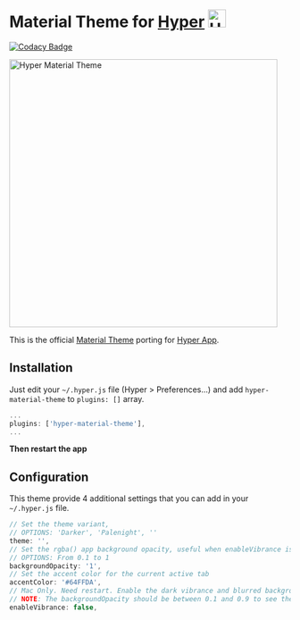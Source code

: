 # Material Theme for [Hyper](https://hyper.is) <img width="32" alt="Hyper Material Theme" src="https://cloud.githubusercontent.com/assets/10454741/21241774/9172ddb6-c311-11e6-91ee-e4225ab9560a.gif">

[![Codacy Badge](https://api.codacy.com/project/badge/Grade/09664dda15e84bdf8d041a18b9dc7c73)](https://www.codacy.com/app/astorino-design/hyper-material-theme?utm_source=github.com&utm_medium=referral&utm_content=equinusocio/hyper-material-theme&utm_campaign=badger)

<img width="480" alt="Hyper Material Theme" src="https://cloud.githubusercontent.com/assets/10454741/21243792/bbaf728e-c31a-11e6-972f-0995e77a32a0.png">

This is the official [Material Theme](https://github.com/equinusocio/material-theme) porting for [Hyper App](https://hyper.is).


## Installation

Just edit your `~/.hyper.js` file (Hyper > Preferences...) and add `hyper-material-theme` to `plugins: []` array.

```js
...
plugins: ['hyper-material-theme'],
...
```
**Then restart the app**


## Configuration
This theme provide 4 additional settings that you can add in your `~/.hyper.js` file.

```js
// Set the theme variant,
// OPTIONS: 'Darker', 'Palenight', ''
theme: '',
// Set the rgba() app background opacity, useful when enableVibrance is true
// OPTIONS: From 0.1 to 1
backgroundOpacity: '1',
// Set the accent color for the current active tab
accentColor: '#64FFDA',
// Mac Only. Need restart. Enable the dark vibrance and blurred background
// NOTE: The backgroundOpacity should be between 0.1 and 0.9 to see the effect.
enableVibrance: false,
```
